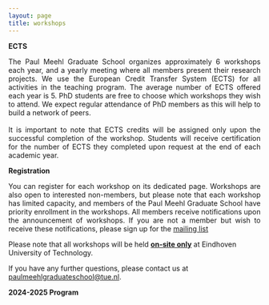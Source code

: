 ```yaml
---
layout: page
title: workshops
---
```


**ECTS**
<div style="text-align: justify;">
The Paul Meehl Graduate School organizes approximately 6 workshops each year, and a yearly meeting where all members present their research projects. We use the European Credit Transfer System (ECTS) for all activities in the teaching program. The average number of ECTS offered each year is 5. PhD students are free to choose which workshops they wish to attend. We expect regular attendance of PhD members as this will help to build a network of peers. 
<br>
<br>
It is important to note that ECTS credits will be assigned only upon the successful completion of the workshop. Students will receive certification for the number of ECTS they completed upon request at the end of each academic year.
</div>

**Registration**
<div style="text-align: justify;">
You can register for each workshop on its dedicated page.  Workshops are also open to interested non-members, but please note that each workshop has limited capacity, and members of the Paul Meehl Graduate School have priority enrollment in the workshops. All members receive notifications upon the announcement of workshops. If you are not a member but wish to receive these notifications, please sign up for the <a href="https://1d66a74f.sibforms.com/serve/MUIFAJ56Wh_ZiEG2gq1O1CWBwSjTtrq798YhpcS4qFQwKyjE37cjuvk8LKsVXB-B-jVs1WqQpssPIM5NBbxsRkYJ5tur76Q2WxCgLJH88ZMWPxbh8l7z7OgOFqn5WADjijbUXWrPl8AePo4MnovDVkNXXKUM3VwwRn6t5d0i-o9bz0Akn4hV4DHCfQMUUFzys0MRPnfOu8yibXJD"> mailing list</a> 
</div>

Please note that all workshops will be held <ins>**on-site only**</ins> at Eindhoven University of Technology.

If you have any further questions, please contact us at [paulmeehlgraduateschool@tue.nl](mailto:paulmeehlgraduateschool@tue.nl). 


**2024-2025 Program**
